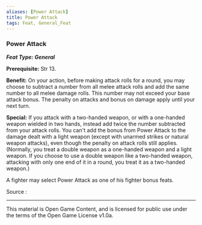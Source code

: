 ```yaml
---
aliases: [Power Attack]
title: Power Attack
tags: Feat, General_Feat
---
```

### Power Attack 
***Feat Type: General***

**Prerequisite:** Str 13.

**Benefit:** On your action, before making attack rolls for a round, you
may choose to subtract a number from all melee attack rolls and add the
same number to all melee damage rolls. This number may not exceed your
base attack bonus. The penalty on attacks and bonus on damage apply
until your next turn.

**Special:** If you attack with a two-handed weapon, or with a
one-handed weapon wielded in two hands, instead add twice the number
subtracted from your attack rolls. You can't add the bonus from Power
Attack to the damage dealt with a light weapon (except with unarmed
strikes or natural weapon attacks), even though the penalty on attack
rolls still applies. (Normally, you treat a double weapon as a
one-handed weapon and a light weapon. If you choose to use a double
weapon like a two-handed weapon, attacking with only one end of it in a
round, you treat it as a two-handed weapon.)

A fighter may select Power Attack as one of his fighter bonus feats.


Source :

---

This material is Open Game Content, and is licensed for public use under
the terms of the Open Game License v1.0a.

